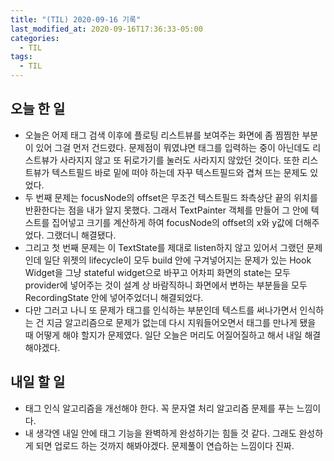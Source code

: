 ```yaml
---
title: "(TIL) 2020-09-16 기록"
last_modified_at: 2020-09-16T17:36:33-05:00
categories:
  - TIL
tags:
  - TIL
---
```


## 오늘 한 일
- 오늘은 어제 태그 검색 이후에 플로팅 리스트뷰를 보여주는 화면에 좀 찜찜한 부분이 있어 그걸 먼저 건드렸다. 문제점이 뭐였냐면 태그를 입력하는 중이 아닌데도 리스트뷰가 사라지지 않고 또 뒤로가기를 눌러도 사라지지 않았던 것이다. 또한 리스트뷰가 텍스트필드 바로 밑에 떠야 하는데 자꾸 텍스트필드와 겹쳐 뜨는 문제도 있었다.
- 두 번째 문제는 focusNode의 offset은 무조건 텍스트필드 좌측상단 끝의 위치를 반환한다는 점을 내가 알지 못했다. 그래서 TextPainter 객체를 만들어 그 안에 텍스트를 집어넣고 크기를 계산하게 하여 focusNode의 offset의 x와 y값에 더해주었다. 그랬더니 해결됐다.
- 그리고 첫 번째 문제는 이 TextState를 제대로 listen하지 않고 있어서 그랬던 문제인데 일단 위젯의 lifecycle이 모두 build 안에 구겨넣어지는 문제가 있는 Hook Widget을 그냥 stateful widget으로 바꾸고 어차피 화면의 state는 모두 provider에 넣어주는 것이 설계 상 바람직하니 화면에서 변하는 부분들을 모두 RecordingState 안에 넣어주었더니 해결되었다.
- 다만 그러고 나니 또 문제가 태그를 인식하는 부분인데 텍스트를 써나가면서 인식하는 건 지금 알고리즘으로 문제가 없는데 다시 지워들어오면서 태그를 만나게 됐을 때 어떻게 해야 할지가 문제였다. 일단 오늘은 머리도 어질어질하고 해서 내일 해결해야겠다.

## 내일 할 일
- 태그 인식 알고리즘을 개선해야 한다. 꼭 문자열 처리 알고리즘 문제를 푸는 느낌이다.
- 내 생각엔 내일 안에 태그 기능을 완벽하게 완성하기는 힘들 것 같다. 그래도 완성하게 되면 업로드 하는 것까지 해봐야겠다. 문제풀이 연습하는 느낌이다 진짜.
